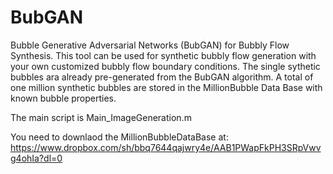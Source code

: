 # BubGAN
Bubble Generative Adversarial Networks (BubGAN) for Bubbly Flow Synthesis. This tool can be used for synthetic bubbly flow generation with your own customized bubbly flow boundary conditions. The single sythetic bubbles ara already pre-generated from the BubGAN algorithm.  A total of one million synthetic bubbles are stored in the MillionBubble Data Base with known bubble properties. 

The main script is Main_ImageGeneration.m  

You need to downlaod the MillionBubbleDataBase at:  https://www.dropbox.com/sh/bbq7644qajwry4e/AAB1PWapFkPH3SRpVwvg4ohIa?dl=0
